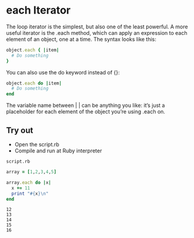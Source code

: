 # each Iterator

The loop iterator is the simplest, but also one of the least powerful. A more useful iterator is the .each method, which can apply an expression to each element of an object, one at a time. The syntax looks like this:

```ruby
object.each { |item| 
  # Do something 
}

```

You can also use the do keyword instead of {}:

```ruby
object.each do |item| 
  # Do something 
end
```

The variable name between | | can be anything you like: it’s just a placeholder for each element of the object you’re using .each on.

## Try out

- Open the script.rb
- Compile and run at Ruby interpreter

```script.rb```

```ruby
array = [1,2,3,4,5]

array.each do |x|
  x += 11
  print "#{x}\n"
end

```

```console
12
13
14
15
16

```


